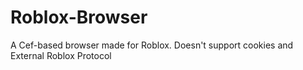 # Roblox-Browser
A Cef-based browser made for Roblox. Doesn't support cookies and External Roblox Protocol

